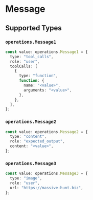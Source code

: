 # Message


## Supported Types

### `operations.Message1`

```typescript
const value: operations.Message1 = {
  type: "tool_calls",
  role: "user",
  toolCalls: [
    {
      type: "function",
      function: {
        name: "<value>",
        arguments: "<value>",
      },
    },
  ],
};
```

### `operations.Message2`

```typescript
const value: operations.Message2 = {
  type: "content",
  role: "expected_output",
  content: "<value>",
};
```

### `operations.Message3`

```typescript
const value: operations.Message3 = {
  type: "image",
  role: "user",
  url: "https://massive-hunt.biz",
};
```

